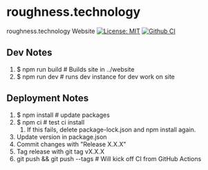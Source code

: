 # roughness.technology

roughness.technology Website
[![License: MIT](https://img.shields.io/badge/License-MIT-blue.svg)](https://opensource.org/licenses/MIT)
[![Github CI](https://github.com/wendall911/roughness.technology/actions/workflows/deploy.yml/badge.svg)](https://github.com/wendall911/roughness.technology/actions/workflows/deploy.yml)

## Dev Notes
1. $ npm run build # Builds site in ../website
1. $ npm run dev # runs dev instance for dev work on site

## Deployment Notes
1. $ npm install # update packages
1. $ npm ci # test ci install
    1. If this fails, delete package-lock.json and npm install again.
1. Update version in package.json
1. Commit changes with "Release X.X.X"
1. Tag release with git tag vX.X.X
1. git push && git push --tags # Will kick off CI from GitHub Actions

